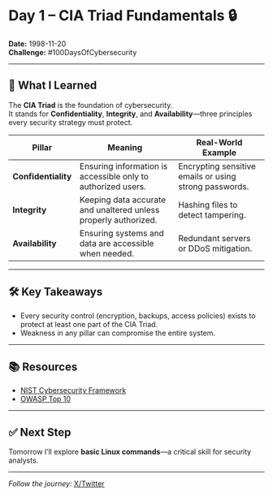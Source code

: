 # Day 1 – CIA Triad Fundamentals 🔒

**Date:** 1998-11-20  
**Challenge:** #100DaysOfCybersecurity

---

## 🧩 What I Learned
The **CIA Triad** is the foundation of cybersecurity.  
It stands for **Confidentiality**, **Integrity**, and **Availability**—three principles every security strategy must protect.

| Pillar | Meaning | Real-World Example |
|-------|--------|--------------------|
| **Confidentiality** | Ensuring information is accessible only to authorized users. | Encrypting sensitive emails or using strong passwords. |
| **Integrity** | Keeping data accurate and unaltered unless properly authorized. | Hashing files to detect tampering. |
| **Availability** | Ensuring systems and data are accessible when needed. | Redundant servers or DDoS mitigation. |

---

## 🛠️ Key Takeaways
- Every security control (encryption, backups, access policies) exists to protect at least one part of the CIA Triad.
- Weakness in any pillar can compromise the entire system.

---

## 📚 Resources
- [NIST Cybersecurity Framework](https://www.nist.gov/cyberframework)
- [OWASP Top 10](https://owasp.org/www-project-top-ten/)

---

## ✅ Next Step
Tomorrow I’ll explore **basic Linux commands**—a critical skill for security analysts.

---

*Follow the journey:* [X/Twitter](https://x.com/@Danismathonsi)  
